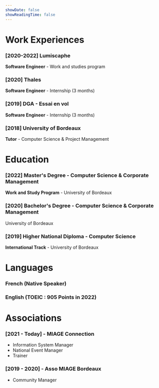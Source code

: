 ```yaml
---
showDate: false
showReadingTime: false
---
```


# Work Experiences

### [2020-2022] Lumiscaphe
**Software Engineer** - Work and studies program

### [2020] Thales
**Software Engineer** - Internship (3 months)

### [2019] DGA - Essai en vol
**Software Engineer** - Internship (3 months)

### [2018] University of Bordeaux
**Tutor** - Computer Science & Project Management

# Education

### [2022] Master's Degree - Computer Science & Corporate Management
**Work and Study Program** - University of Bordeaux

### [2020] Bachelor's Degree - Computer Science & Corporate Management
University of Bordeaux

### [2019] Higher National Diploma - Computer Science
**International Track** - University of Bordeaux

# Languages
### French (Native Speaker)
### English (TOEIC : 905 Points in 2022)

# Associations

### [2021 - Today] - MIAGE Connection
* Information System Manager
* National Event Manager
* Trainer

### [2019 - 2020] - Asso MIAGE Bordeaux
* Community Manager